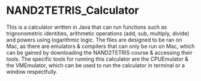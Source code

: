 # NAND2TETRIS_Calculator
This is a calculator written in Java that can run functions such as trignonometric identities, arithmetic operations (add, sub, multiply, divide) and powers using logarithmic logic. The files are designed to be ran on Mac, as there are emulators &amp; compilers that can only be run on Mac, which can be gained by downloading the NAND2TETRIS course & accessing their tools. The specific tools for running this calculator are the CPUEmulator & the VMEmulator, which can be used to run the calculator in terminal or a window respectfully.

